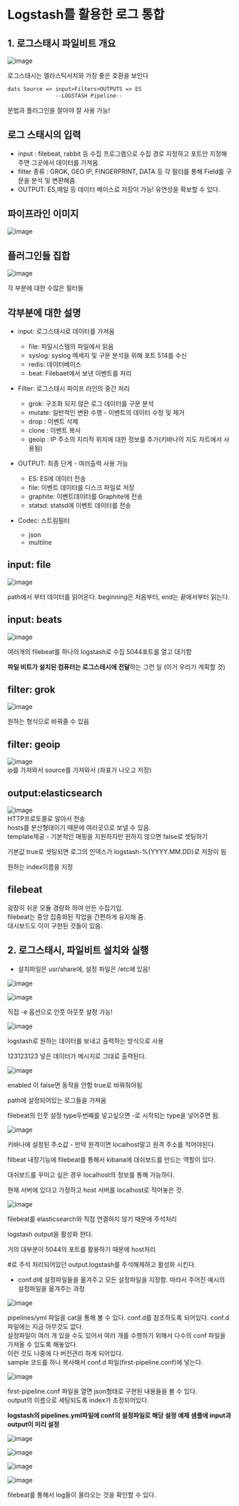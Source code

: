 # Logstash를 활용한 로그 통합
## 1. 로그스태시 파일비트 개요

![image](https://user-images.githubusercontent.com/56130599/89098680-a0359a00-d424-11ea-87a7-ce36a166c5b5.png)   

로그스태시는 엘라스틱서치와 가장 좋은 호환을 보인다

```txt
dats Source => input>Filters>OUTPUTS => ES
               --LOGSTASH Pipeline--
```
문법과 플러그인을 잘아야 잘 사용 가능!

## 로그 스태시의 입력

- input : filebeat, rabbit 등 수집 프로그램으로 수집 경로 지정하고 포트만 지정해주면 그곳에서 데이터를 가져옴.
- filter 종류 : GROK, GEO IP, FINGERPRINT, DATA 등 각 필터를 통해 Field를 구문을 분석 및 변환해줌.
- OUTPUT: ES,메일 등 데이터 베이스로 저장이 가능! 유연성을 확보할 수 있다.

## 파이프라인 이미지

![image](https://user-images.githubusercontent.com/56130599/89098732-176b2e00-d425-11ea-9f75-b7b26fe230fb.png)

## 플러그인들 집합

![image](https://user-images.githubusercontent.com/56130599/89098754-3ec1fb00-d425-11ea-9230-51ce313c0f3f.png)   

각 부분에 대한 수많은 필터들

## 각부분에 대한 설명

- input: 로그스태시로 데이터를 가져옴
  - file: 파일시스템의 파일에서 읽음
  - syslog: syslog 메세지 및 구문 분석을 위해 포트 514를 수신
  - redis: 데이터베이스
  - beat: Filebaet에서 보낸 이벤트를 처리
  
- Filter: 로그스태시 파이프 라인의 중간 처리
  - grok: 구조화 되지 않은 로그 데이터를 구문 분석
  - mutate: 일반적인 변환 수행 - 이벤트의 데이터 수정 및 제거
  - drop : 이벤트 삭제
  - clone : 이벤트 복사
  - geoip : IP 주소의 지리적 위치에 대한 정보를 추가(키바나의 지도 차트에서 사용됨)
  
- OUTPUT: 최종 단계 - 여러출력 사용 가능
  - ES: ES에 데이터 전송
  - file: 이벤트 데이터를 디스크 파일로 저장
  - graphite: 이벤트데이터를 Graphite에 전송
  - statsd: statsd에 이벤트 데이터를 전송
  
- Codec: 스트림필터
  - json
  - multilne

## input: file

![image](https://user-images.githubusercontent.com/56130599/89098793-9e200b00-d425-11ea-8ad0-2a12936206b4.png)  

path에서 부터 데이터를 읽어온다.
beginning은 처음부터, end는 끝에서부터 읽는다.

## input: beats

![image](https://user-images.githubusercontent.com/56130599/89098805-b3953500-d425-11ea-8f56-128b60697f54.png)

여러개의 filebeat를 하나의 logstash로 수집 5044포트를 열고 대기함

**파일 비트가 설치된 컴퓨터는 로그스테시에 전달**하는 그런 일 (이거 우리가 계획할 것)

## filter: grok
![image](https://user-images.githubusercontent.com/56130599/89098852-07a01980-d426-11ea-8407-ab6509bfb618.png)  

원하는 형식으로 바꿔줄 수 있음

## filter: geoip
![image](https://user-images.githubusercontent.com/56130599/89098873-2e5e5000-d426-11ea-8078-0e7ee90edf93.png)  
ip를 가져와서 source를 가져와서 (좌표가 나오고 저장)

## output:elasticsearch
![image](https://user-images.githubusercontent.com/56130599/89098878-3b7b3f00-d426-11ea-9b9f-e0fe28bb8103.png)   
HTTP프로토콜로 알아서 전송   
hosts를 분산형태이기 때문에 여러곳으로 보낼 수 있음.   
template제공 - 기본적인 매핑을 지원하지만 원하지 않으면 false로 셋팅하기 

기본값 true로 셋팅되면 로그의 인덱스가 logstash-%{YYYY.MM.DD}로 저장이 됨 

원하는 index이름을 지정

## filebeat
굉장히 쉬운 모듈 경량화 하여 만든 수집기임.   
filebeat는 중앙 집중화된 작업을 간편하게 유지해 줌.   
대시보드도 이미 구현된 것들이 있음.

## 2. 로그스태시, 파일비트 설치와 실행
- 설치파일은 usr/share에, 설정 파일은 /etc에 있음!

![image](https://user-images.githubusercontent.com/56130599/89098911-85fcbb80-d426-11ea-809f-5d57d88ff1ba.png)

![image](https://user-images.githubusercontent.com/56130599/89098917-8eed8d00-d426-11ea-806f-a10139644c2a.png)   

직접 -e 옵션으로 인풋 아웃풋 설정 가능!
  
![image](https://user-images.githubusercontent.com/56130599/89098932-a0cf3000-d426-11ea-8b90-4449e8ba6bb2.png)   

logstash로 원하는 데이터를 보내고 출력하는 방식으로 사용

123123123 넣은 데이터가 메시지로 그대로 출력된다.

![image](https://user-images.githubusercontent.com/56130599/89098942-b5132d00-d426-11ea-8720-07a2eabc1ae3.png)  

enabled 이 false면 동작을 안함 true로 바꿔줘야됨 

path에 설정되어있는 로그들을 가져옴

filebeat의 인풋 설정 type두번째를 넣고싶으면 -로 시작되는 type을 넣어주면 됨.  

![image](https://user-images.githubusercontent.com/56130599/89098974-04595d80-d427-11ea-9571-02d1d512ca10.png)    

키바나에 설정된 주소값 - 만약 원격이면 localhost말고 원격 주소를 적어야된다.

filbeat 내장기능에 filebeat를 통해서 kibana에 대쉬보드를 만드는 역할이 있다.

대쉬보드를 꾸미고 싶은 경우 localhost의 정보를 통해 가능하다.

현재 서버에 있다고 가정하고 host 서버를 localhost로 적어놓은 것.

![image](https://user-images.githubusercontent.com/56130599/89098959-d6741900-d426-11ea-9e30-6bc232299a97.png)   

filebeat를 elasticsearch와 직접 연결하지 않기 때문에 주석처리 

logstash output을 활성화 한다.

거의 대부분이 5044의 포트를 활용하기 때문에 host처리

#로 주석 처리되어있던 output.logstash를 주석해제하고 활성화 시킨다.

- conf.d에 설정파일들을 옮겨주고 모든 설정파일을 지정함. 따라서 주어진 예시의 설정파일을 옮겨주는 과정
  
![image](https://user-images.githubusercontent.com/56130599/89098984-22bf5900-d427-11ea-8034-38fe1e615707.png)  

pipelines/yml 파일을 cat을 통해 볼 수 있다. conf.d를 참조하도록 되어있다. conf.d 파일에는 지금 아무것도 없다.      
설정파일이 여러 개 있을 수도 있어서 여러 개를 수행하기 위해서 다수의 conf 파일을 가져올 수 있도록 해놓았다.    
이런 것도 나중에 다 버전관리 하게 되어있다.    
sample 코드를 하나 복사해서 conf.d 파일(first-pipeline.conf)에 넣는다.   

![image](https://user-images.githubusercontent.com/56130599/89099018-57331500-d427-11ea-8fb6-ccc948c34b74.png) 

first-pipeline.conf 파일을 열면 json형태로 구현된 내용들을 볼 수 있다.   
output의 이름으로 세팅되도록 index가 조정되어있다.    

**logstash의 pipelines.yml파일에 conf의 설정파일로 해당 설정 예제 샘플에 input과 output이 미리 설정**

![image](https://user-images.githubusercontent.com/56130599/89099026-69ad4e80-d427-11ea-81be-299c42c3412b.png)   

![image](https://user-images.githubusercontent.com/56130599/89099032-7336b680-d427-11ea-9792-2f95a009c238.png) 
  
![image](https://user-images.githubusercontent.com/56130599/89099042-80ec3c00-d427-11ea-8505-2c946b727316.png)

![image](https://user-images.githubusercontent.com/56130599/89099047-8b0e3a80-d427-11ea-8f66-78f1e56569ba.png)

filebeat를 통해서 log들이 올라오는 것을 확인할 수 있다.

